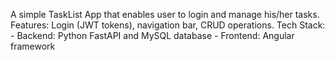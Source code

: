A simple TaskList App that enables user to login and manage his/her tasks.
Features: Login (JWT tokens), navigation bar, CRUD operations.
Tech Stack:
           - Backend: Python FastAPI and MySQL database
           - Frontend: Angular framework
           
